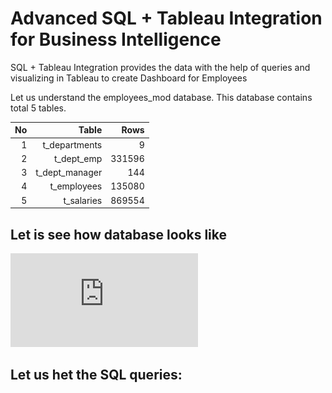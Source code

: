 # Advanced SQL + Tableau Integration for Business Intelligence
SQL + Tableau Integration provides the data with the help of queries and visualizing in Tableau to create Dashboard for Employees

Let us understand the employees_mod database.
This database contains total 5 tables.

| No | Table | Rows |
| ---: | ---: | ---: |
| 1  | t_departments | 9 |
| 2 | t_dept_emp | 331596 |
| 3 | t_dept_manager | 144 |
| 4 | t_employees | 135080 |
| 5 | t_salaries | 869554 |


## Let is see how database looks like

![Employees_Database](https://github.com/kedarvkunte/Advanced-SQL-Tableau-Integration-for-Business-Intelligence/blob/master/Data/employees-mod-db.pdf)

## Let us het the SQL queries:






